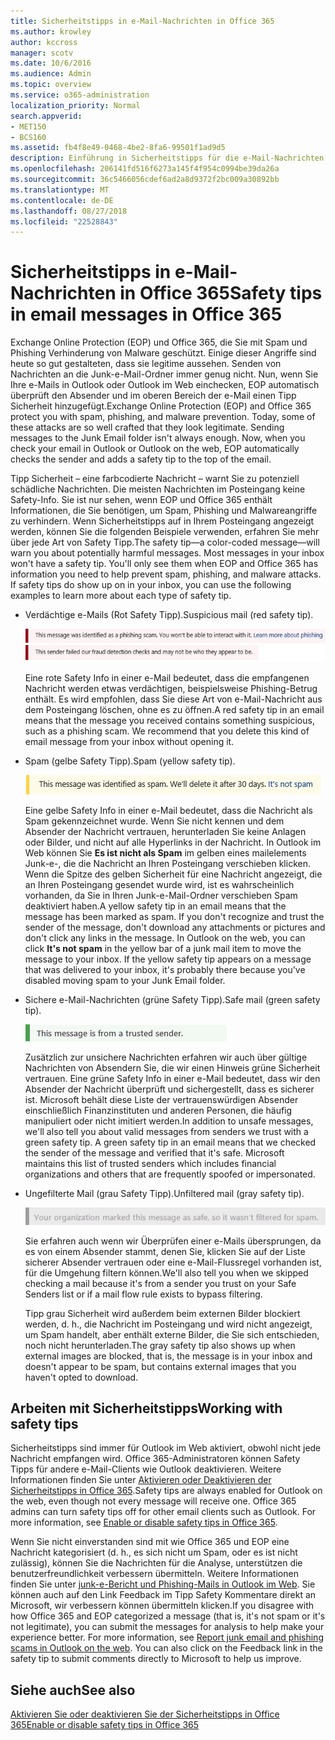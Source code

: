 ```yaml
---
title: Sicherheitstipps in e-Mail-Nachrichten in Office 365
ms.author: krowley
author: kccross
manager: scotv
ms.date: 10/6/2016
ms.audience: Admin
ms.topic: overview
ms.service: o365-administration
localization_priority: Normal
search.appverid:
- MET150
- BCS160
ms.assetid: fb4f8e49-0468-4be2-8fa6-99501f1ad9d5
description: Einführung in Sicherheitstipps für die e-Mail-Nachrichten von den EOP und Office 365 Spam-Filter gefiltert wird.
ms.openlocfilehash: 206141fd516f6273a145f4f954c0994be39da26a
ms.sourcegitcommit: 36c5466056cdef6ad2a8d9372f2bc009a30892bb
ms.translationtype: MT
ms.contentlocale: de-DE
ms.lasthandoff: 08/27/2018
ms.locfileid: "22528843"
---
```

# <a name="safety-tips-in-email-messages-in-office-365"></a><span data-ttu-id="5300e-103">Sicherheitstipps in e-Mail-Nachrichten in Office 365</span><span class="sxs-lookup"><span data-stu-id="5300e-103">Safety tips in email messages in Office 365</span></span>

<span data-ttu-id="5300e-p101">Exchange Online Protection (EOP) und Office 365, die Sie mit Spam und Phishing Verhinderung von Malware geschützt. Einige dieser Angriffe sind heute so gut gestalteten, dass sie legitime aussehen. Senden von Nachrichten an die Junk-e-Mail-Ordner immer genug nicht. Nun, wenn Sie Ihre e-Mails in Outlook oder Outlook im Web einchecken, EOP automatisch überprüft den Absender und im oberen Bereich der e-Mail einen Tipp Sicherheit hinzugefügt.</span><span class="sxs-lookup"><span data-stu-id="5300e-p101">Exchange Online Protection (EOP) and Office 365 protect you with spam, phishing, and malware prevention. Today, some of these attacks are so well crafted that they look legitimate. Sending messages to the Junk Email folder isn't always enough. Now, when you check your email in Outlook or Outlook on the web, EOP automatically checks the sender and adds a safety tip to the top of the email.</span></span> 
  
<span data-ttu-id="5300e-p102">Tipp Sicherheit – eine farbcodierte Nachricht – warnt Sie zu potenziell schädliche Nachrichten. Die meisten Nachrichten im Posteingang keine Safety-Info. Sie ist nur sehen, wenn EOP und Office 365 enthält Informationen, die Sie benötigen, um Spam, Phishing und Malwareangriffe zu verhindern. Wenn Sicherheitstipps auf in Ihrem Posteingang angezeigt werden, können Sie die folgenden Beispiele verwenden, erfahren Sie mehr über jede Art von Safety Tipp.</span><span class="sxs-lookup"><span data-stu-id="5300e-p102">The safety tip—a color-coded message—will warn you about potentially harmful messages. Most messages in your inbox won't have a safety tip. You'll only see them when EOP and Office 365 has information you need to help prevent spam, phishing, and malware attacks. If safety tips do show up on in your inbox, you can use the following examples to learn more about each type of safety tip.</span></span>
  
- <span data-ttu-id="5300e-112">Verdächtige e-Mails (Rot Safety Tipp).</span><span class="sxs-lookup"><span data-stu-id="5300e-112">Suspicious mail (red safety tip).</span></span>
    
    ![Screenshot, der einen rotes Safety Tipp anzeigt.](media/5078a0be-e556-44a1-b169-09d780d26898.png)
  
    <span data-ttu-id="5300e-p103">Eine rote Safety Info in einer e-Mail bedeutet, dass die empfangenen Nachricht werden etwas verdächtigen, beispielsweise Phishing-Betrug enthält. Es wird empfohlen, dass Sie diese Art von e-Mail-Nachricht aus dem Posteingang löschen, ohne es zu öffnen.</span><span class="sxs-lookup"><span data-stu-id="5300e-p103">A red safety tip in an email means that the message you received contains something suspicious, such as a phishing scam. We recommend that you delete this kind of email message from your inbox without opening it.</span></span>
    
- <span data-ttu-id="5300e-116">Spam (gelbe Safety Tipp).</span><span class="sxs-lookup"><span data-stu-id="5300e-116">Spam (yellow safety tip).</span></span>
    
    ![Screenshot, der einen gelbes Safety Tipp anzeigt.](media/793c9265-ea44-48fd-a98f-804fadd4163b.png)
  
    <span data-ttu-id="5300e-p104">Eine gelbe Safety Info in einer e-Mail bedeutet, dass die Nachricht als Spam gekennzeichnet wurde. Wenn Sie nicht kennen und dem Absender der Nachricht vertrauen, herunterladen Sie keine Anlagen oder Bilder, und nicht auf alle Hyperlinks in der Nachricht. In Outlook im Web können Sie **Es ist nicht als Spam** im gelben eines mailelements Junk-e-, die die Nachricht an Ihren Posteingang verschieben klicken. Wenn die Spitze des gelben Sicherheit für eine Nachricht angezeigt, die an Ihren Posteingang gesendet wurde wird, ist es wahrscheinlich vorhanden, da Sie in Ihren Junk-e-Mail-Ordner verschieben Spam deaktiviert haben.</span><span class="sxs-lookup"><span data-stu-id="5300e-p104">A yellow safety tip in an email means that the message has been marked as spam. If you don't recognize and trust the sender of the message, don't download any attachments or pictures and don't click any links in the message. In Outlook on the web, you can click **It's not spam** in the yellow bar of a junk mail item to move the message to your inbox. If the yellow safety tip appears on a message that was delivered to your inbox, it's probably there because you've disabled moving spam to your Junk Email folder.</span></span> 
    
- <span data-ttu-id="5300e-122">Sichere e-Mail-Nachrichten (grüne Safety Tipp).</span><span class="sxs-lookup"><span data-stu-id="5300e-122">Safe mail (green safety tip).</span></span>
    
    ![Screenshot, der eine grüne Safety-Info zeigt.](media/acbc11d0-f626-4848-9fbf-66eeeda3f803.png)
  
    <span data-ttu-id="5300e-p105">Zusätzlich zur unsichere Nachrichten erfahren wir auch über gültige Nachrichten von Absendern Sie, die wir einen Hinweis grüne Sicherheit vertrauen. Eine grüne Safety Info in einer e-Mail bedeutet, dass wir den Absender der Nachricht überprüft und sichergestellt, dass es sicherer ist. Microsoft behält diese Liste der vertrauenswürdigen Absender einschließlich Finanzinstituten und anderen Personen, die häufig manipuliert oder nicht imitiert werden.</span><span class="sxs-lookup"><span data-stu-id="5300e-p105">In addition to unsafe messages, we'll also tell you about valid messages from senders we trust with a green safety tip. A green safety tip in an email means that we checked the sender of the message and verified that it's safe. Microsoft maintains this list of trusted senders which includes financial organizations and others that are frequently spoofed or impersonated.</span></span>
    
- <span data-ttu-id="5300e-127">Ungefilterte Mail (grau Safety Tipp).</span><span class="sxs-lookup"><span data-stu-id="5300e-127">Unfiltered mail (gray safety tip).</span></span>
    
    ![Screenshot, der eine graue Safety-Info zeigt.](media/c4d0cf8f-08e9-4c84-beee-1d9e0b022e0a.png)
  
    <span data-ttu-id="5300e-129">Sie erfahren auch wenn wir Überprüfen einer e-Mails übersprungen, da es von einem Absender stammt, denen Sie, klicken Sie auf der Liste sicherer Absender vertrauen oder eine e-Mail-Flussregel vorhanden ist, für die Umgehung filtern können.</span><span class="sxs-lookup"><span data-stu-id="5300e-129">We'll also tell you when we skipped checking a mail because it's from a sender you trust on your Safe Senders list or if a mail flow rule exists to bypass filtering.</span></span> 
    
    <span data-ttu-id="5300e-130">Tipp grau Sicherheit wird außerdem beim externen Bilder blockiert werden, d. h., die Nachricht im Posteingang und wird nicht angezeigt, um Spam handelt, aber enthält externe Bilder, die Sie sich entschieden, noch nicht herunterladen.</span><span class="sxs-lookup"><span data-stu-id="5300e-130">The gray safety tip also shows up when external images are blocked, that is, the message is in your inbox and doesn't appear to be spam, but contains external images that you haven't opted to download.</span></span>
    
## <a name="working-with-safety-tips"></a><span data-ttu-id="5300e-131">Arbeiten mit Sicherheitstipps</span><span class="sxs-lookup"><span data-stu-id="5300e-131">Working with safety tips</span></span>

<span data-ttu-id="5300e-p106">Sicherheitstipps sind immer für Outlook im Web aktiviert, obwohl nicht jede Nachricht empfangen wird. Office 365-Administratoren können Safety Tipps für andere e-Mail-Clients wie Outlook deaktivieren. Weitere Informationen finden Sie unter [Aktivieren oder Deaktivieren der Sicherheitstipps in Office 365](enable-or-disable-safety-tips.md).</span><span class="sxs-lookup"><span data-stu-id="5300e-p106">Safety tips are always enabled for Outlook on the web, even though not every message will receive one. Office 365 admins can turn safety tips off for other email clients such as Outlook. For more information, see [Enable or disable safety tips in Office 365](enable-or-disable-safety-tips.md).</span></span>
  
<span data-ttu-id="5300e-p107">Wenn Sie nicht einverstanden sind mit wie Office 365 und EOP eine Nachricht kategorisiert (d. h., es sich nicht um Spam, oder es ist nicht zulässig), können Sie die Nachrichten für die Analyse, unterstützen die benutzerfreundlichkeit verbessern übermitteln. Weitere Informationen finden Sie unter [junk-e-Bericht und Phishing-Mails in Outlook im Web](https://technet.microsoft.com/library/dn594557.aspx). Sie können auch auf den Link Feedback im Tipp Safety Kommentare direkt an Microsoft, wir verbessern können übermitteln klicken.</span><span class="sxs-lookup"><span data-stu-id="5300e-p107">If you disagree with how Office 365 and EOP categorized a message (that is, it's not spam or it's not legitimate), you can submit the messages for analysis to help make your experience better. For more information, see [Report junk email and phishing scams in Outlook on the web](https://technet.microsoft.com/library/dn594557.aspx). You can also click on the Feedback link in the safety tip to submit comments directly to Microsoft to help us improve.</span></span>
  
## <a name="see-also"></a><span data-ttu-id="5300e-138">Siehe auch</span><span class="sxs-lookup"><span data-stu-id="5300e-138">See also</span></span>

[<span data-ttu-id="5300e-139">Aktivieren Sie oder deaktivieren Sie der Sicherheitstipps in Office 365</span><span class="sxs-lookup"><span data-stu-id="5300e-139">Enable or disable safety tips in Office 365</span></span>](enable-or-disable-safety-tips.md)

